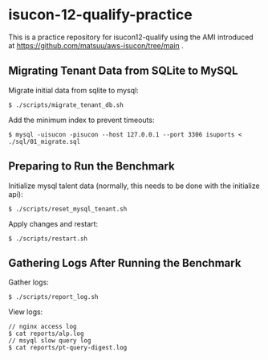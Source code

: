 # isucon-12-qualify-practice

This is a practice repository for isucon12-qualify using the AMI introduced at https://github.com/matsuu/aws-isucon/tree/main . 

## Migrating Tenant Data from SQLite to MySQL

Migrate initial data from sqlite to mysql:
```
$ ./scripts/migrate_tenant_db.sh
```

Add the minimum index to prevent timeouts:
```
$ mysql -uisucon -pisucon --host 127.0.0.1 --port 3306 isuports < ./sql/01_migrate.sql
```

## Preparing to Run the Benchmark

Initialize mysql talent data (normally, this needs to be done with the initialize api):
```
$ ./scripts/reset_mysql_tenant.sh
```

Apply changes and restart:
```
$ ./scripts/restart.sh
```

## Gathering Logs After Running the Benchmark
Gather logs:
```
$ ./scripts/report_log.sh
```

View logs:
```
// nginx access log
$ cat reports/alp.log
// msyql slow query log
$ cat reports/pt-query-digest.log
```